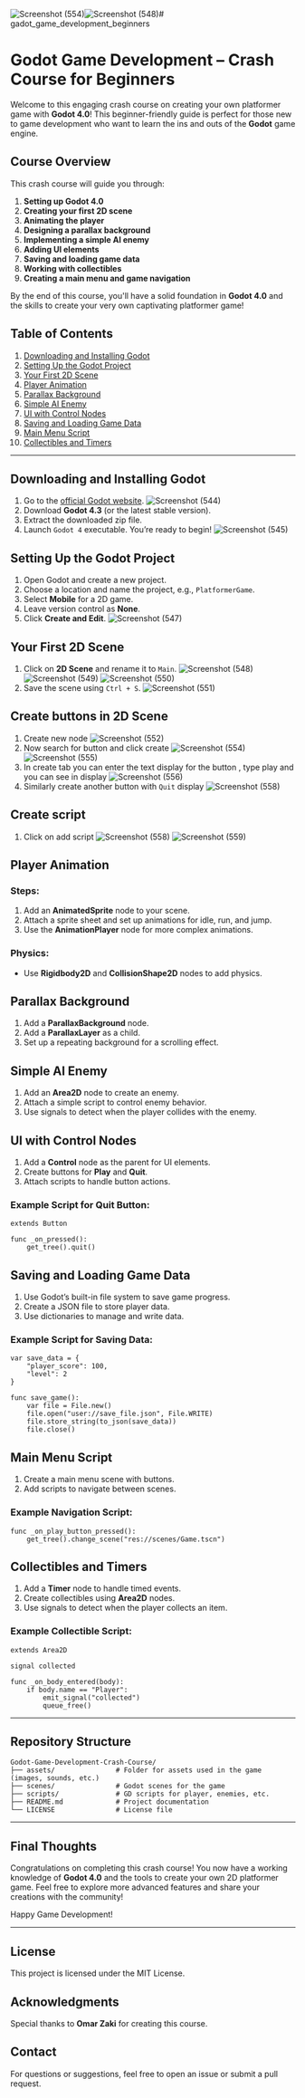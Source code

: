 ![Screenshot (554)](https://github.com/user-attachments/assets/ad7715e4-e8ea-4285-942b-f4c7e2d76e23)![Screenshot (548)](https://github.com/user-attachments/assets/026c8cd4-928a-401f-9655-0d865ed9029b)# gadot_game_development_beginners


# Godot Game Development – Crash Course for Beginners

Welcome to this engaging crash course on creating your own platformer game with **Godot 4.0**! This beginner-friendly guide is perfect for those new to game development who want to learn the ins and outs of the **Godot** game engine.

## Course Overview
This crash course will guide you through:

1. **Setting up Godot 4.0**
2. **Creating your first 2D scene**
3. **Animating the player**
4. **Designing a parallax background**
5. **Implementing a simple AI enemy**
6. **Adding UI elements**
7. **Saving and loading game data**
8. **Working with collectibles**
9. **Creating a main menu and game navigation**

By the end of this course, you'll have a solid foundation in **Godot 4.0** and the skills to create your very own captivating platformer game!

## Table of Contents
1. [Downloading and Installing Godot](#downloading-and-installing-godot)
2. [Setting Up the Godot Project](#setting-up-the-godot-project)
3. [Your First 2D Scene](#your-first-2d-scene)
4. [Player Animation](#player-animation)
5. [Parallax Background](#parallax-background)
6. [Simple AI Enemy](#simple-ai-enemy)
7. [UI with Control Nodes](#ui-with-control-nodes)
8. [Saving and Loading Game Data](#saving-and-loading-game-data)
9. [Main Menu Script](#main-menu-script)
10. [Collectibles and Timers](#collectibles-and-timers)

---

## Downloading and Installing Godot
1. Go to the [official Godot website](https://godotengine.org/download).
   ![Screenshot (544)](https://github.com/user-attachments/assets/66b6ab7a-77c7-4191-a6f7-6f6ad097b3f0)
2. Download **Godot 4.3** (or the latest stable version).
3. Extract the downloaded zip file.
4. Launch `Godot 4` executable. You’re ready to begin!
   ![Screenshot (545)](https://github.com/user-attachments/assets/e4b611f8-6288-48fa-a638-6c8eaaf80a2d)
   

## Setting Up the Godot Project
1. Open Godot and create a new project.
2. Choose a location and name the project, e.g., `PlatformerGame`.
3. Select **Mobile** for a 2D game.
4. Leave version control as **None**.
5. Click **Create and Edit**.
   ![Screenshot (547)](https://github.com/user-attachments/assets/e6ac40ce-f679-4f98-9e92-3b664d858c70)

## Your First 2D Scene
1. Click on **2D Scene** and rename it to `Main`.
   ![Screenshot (548)](https://github.com/user-attachments/assets/3c15269b-88dd-45bc-b974-9173a2ccf7ad)
   ![Screenshot (549)](https://github.com/user-attachments/assets/24b7d2fc-e94d-4a2c-b42e-092cb0acb561)
   ![Screenshot (550)](https://github.com/user-attachments/assets/59dc61d7-b56c-4383-8e7d-461da20d26a2)
2. Save the scene using `Ctrl + S`.
   ![Screenshot (551)](https://github.com/user-attachments/assets/0a702361-0615-40c8-9ed6-408e184e8dba)
## Create buttons in 2D Scene 
1. Create new node
   ![Screenshot (552)](https://github.com/user-attachments/assets/2a51c867-e905-432c-a39d-6394e9d25c8a)
2. Now search for button and click create
   ![Screenshot (554)](https://github.com/user-attachments/assets/5ea4d077-d1ca-431b-93a6-bd03218439c3)
   ![Screenshot (555)](https://github.com/user-attachments/assets/46930b43-1cc5-43e0-958b-240da6e1a4ae)
3. In create tab you can enter the text display for the button , type play and you can see in display
   ![Screenshot (556)](https://github.com/user-attachments/assets/3917b231-4230-4346-9268-87ebabec7176)
4. Similarly create another button with `Quit` display
   ![Screenshot (558)](https://github.com/user-attachments/assets/b6006576-fd88-4d0d-8db9-23b43e3cf331)
## Create script
1. Click on add script
   ![Screenshot (558)](https://github.com/user-attachments/assets/1cdae3d3-4c41-4d08-834d-ff3117bab91d)
   ![Screenshot (559)](https://github.com/user-attachments/assets/bc037a98-1cb4-4762-8b3f-f4fd010de359)

## Player Animation
### Steps:
1. Add an **AnimatedSprite** node to your scene.
2. Attach a sprite sheet and set up animations for idle, run, and jump.
3. Use the **AnimationPlayer** node for more complex animations.

### Physics:
- Use **Rigidbody2D** and **CollisionShape2D** nodes to add physics.

## Parallax Background
1. Add a **ParallaxBackground** node.
2. Add a **ParallaxLayer** as a child.
3. Set up a repeating background for a scrolling effect.

## Simple AI Enemy
1. Add an **Area2D** node to create an enemy.
2. Attach a simple script to control enemy behavior.
3. Use signals to detect when the player collides with the enemy.

## UI with Control Nodes
1. Add a **Control** node as the parent for UI elements.
2. Create buttons for **Play** and **Quit**.
3. Attach scripts to handle button actions.

### Example Script for Quit Button:
```gdscript
extends Button

func _on_pressed():
    get_tree().quit()
```

## Saving and Loading Game Data
1. Use Godot’s built-in file system to save game progress.
2. Create a JSON file to store player data.
3. Use dictionaries to manage and write data.

### Example Script for Saving Data:
```gdscript
var save_data = {
    "player_score": 100,
    "level": 2
}

func save_game():
    var file = File.new()
    file.open("user://save_file.json", File.WRITE)
    file.store_string(to_json(save_data))
    file.close()
```

## Main Menu Script
1. Create a main menu scene with buttons.
2. Add scripts to navigate between scenes.

### Example Navigation Script:
```gdscript
func _on_play_button_pressed():
    get_tree().change_scene("res://scenes/Game.tscn")
```

## Collectibles and Timers
1. Add a **Timer** node to handle timed events.
2. Create collectibles using **Area2D** nodes.
3. Use signals to detect when the player collects an item.

### Example Collectible Script:
```gdscript
extends Area2D

signal collected

func _on_body_entered(body):
    if body.name == "Player":
        emit_signal("collected")
        queue_free()
```

---

## Repository Structure
```
Godot-Game-Development-Crash-Course/
├── assets/               # Folder for assets used in the game (images, sounds, etc.)
├── scenes/               # Godot scenes for the game
├── scripts/              # GD scripts for player, enemies, etc.
├── README.md             # Project documentation
└── LICENSE               # License file
```

---

## Final Thoughts
Congratulations on completing this crash course! You now have a working knowledge of **Godot 4.0** and the tools to create your own 2D platformer game. Feel free to explore more advanced features and share your creations with the community!

Happy Game Development!

---

## License
This project is licensed under the MIT License.

## Acknowledgments
Special thanks to **Omar Zaki** for creating this course.

## Contact
For questions or suggestions, feel free to open an issue or submit a pull request.
